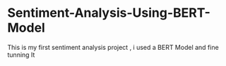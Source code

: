 # Sentiment-Analysis-Using-BERT-Model
This is my first sentiment analysis project , i used a BERT Model and fine tunning It 
   
 
 
        
 
     
    
 
